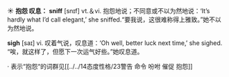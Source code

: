 ☀ <span class="category">**抱怨 叹息：**</span>
<span class="vocabulary">**sniff**</span> [snɪf] 
<span class="definition">vt.＆vi. 抱怨地说；不同意或不以为然地说：</span>‘It’s hardly what I’d call elegant,’ she sniffed.“要我说，这很难称得上雅致。”她不以为然地说。

<span class="vocabulary">**sigh**</span> [saɪ] 
<span class="definition">vi. 叹着气说，叹息道：</span>‘Oh well, better luck next time,’ she sighed. “唉，就这样了，但愿下一次运气好些。”她叹息道。

· 表示“抱怨“的词群见[[../../14态度性格/23警告 命令 吩咐 催促 抱怨]]
